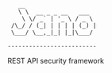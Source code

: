        __                    
       \ \  __ _ _ __   ___  
        \ \/ _` | '_ \ / _ \ 
     /\_/ / (_| | | | | (_) |
     \___/ \__,_|_| |_|\___/ 
                             
    -------------------------


REST API security framework 
